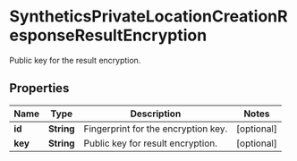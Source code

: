 

# SyntheticsPrivateLocationCreationResponseResultEncryption

Public key for the result encryption.

## Properties

Name | Type | Description | Notes
------------ | ------------- | ------------- | -------------
**id** | **String** | Fingerprint for the encryption key. |  [optional]
**key** | **String** | Public key for result encryption. |  [optional]



